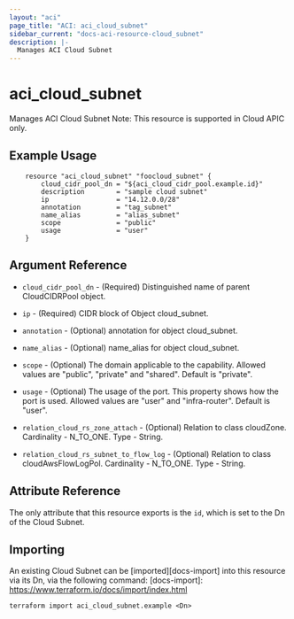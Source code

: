 ```yaml
---
layout: "aci"
page_title: "ACI: aci_cloud_subnet"
sidebar_current: "docs-aci-resource-cloud_subnet"
description: |-
  Manages ACI Cloud Subnet
---
```


# aci_cloud_subnet #
Manages ACI Cloud Subnet
Note: This resource is supported in Cloud APIC only.
## Example Usage ##

```hcl
	resource "aci_cloud_subnet" "foocloud_subnet" {
		cloud_cidr_pool_dn = "${aci_cloud_cidr_pool.example.id}"
		description        = "sample cloud subnet"
		ip                 = "14.12.0.0/28"
		annotation         = "tag_subnet"
		name_alias         = "alias_subnet"
		scope              = "public"
		usage              = "user"
	}
```
## Argument Reference ##
* `cloud_cidr_pool_dn` - (Required) Distinguished name of parent CloudCIDRPool object.
* `ip` - (Required) CIDR block of Object cloud_subnet.
* `annotation` - (Optional) annotation for object cloud_subnet.
* `name_alias` - (Optional) name_alias for object cloud_subnet.
* `scope` - (Optional) The domain applicable to the capability. Allowed values are "public", "private" and "shared". Default is "private".
* `usage` - (Optional) The usage of the port. This property shows how the port is used. Allowed values are "user" and "infra-router". Default is "user".	

* `relation_cloud_rs_zone_attach` - (Optional) Relation to class cloudZone. Cardinality - N_TO_ONE. Type - String.
                
* `relation_cloud_rs_subnet_to_flow_log` - (Optional) Relation to class cloudAwsFlowLogPol. Cardinality - N_TO_ONE. Type - String.
                


## Attribute Reference

The only attribute that this resource exports is the `id`, which is set to the
Dn of the Cloud Subnet.

## Importing ##

An existing Cloud Subnet can be [imported][docs-import] into this resource via its Dn, via the following command:
[docs-import]: https://www.terraform.io/docs/import/index.html


```
terraform import aci_cloud_subnet.example <Dn>
```